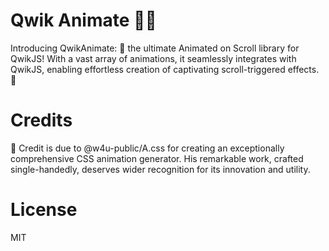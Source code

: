 # Qwik Animate 🎨✨
Introducing QwikAnimate: 🌟 the ultimate Animated on Scroll library for QwikJS! With a vast array of animations, it seamlessly integrates with QwikJS, enabling effortless creation of captivating scroll-triggered effects. 💫

# Credits
👏 Credit is due to @w4u-public/A.css for creating an exceptionally comprehensive CSS animation generator. His remarkable work, crafted single-handedly, deserves wider recognition for its innovation and utility.

# License
MIT